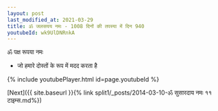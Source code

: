 ```yaml
---
layout: post
last_modified_at: 2021-03-29
title: ॐ जलसयय नमः - 1008 दिनों की तपस्या में दिन 940
youtubeId: wk9UlDNRnkA
---
```

 
 
 ॐ पक्ष रूपया नमः  
 
 -  जो हमारे दोस्तों के रूप में मदद करता है 
 
  
 
  
 
 
 
 
 
 


{% include youtubePlayer.html id=page.youtubeId %}
 
[Next]({{ site.baseurl }}{% link  split1/_posts/2014-03-10-ॐ सुसारदाय नमः ११ टाइम्स.md%})
 
